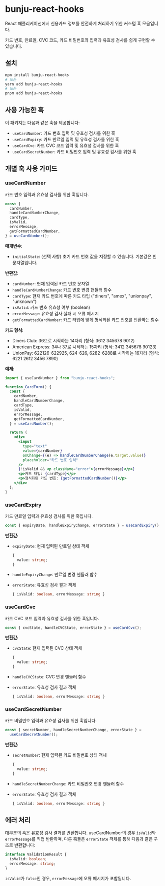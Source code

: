 # bunju-react-hooks

React 애플리케이션에서 신용카드 정보를 안전하게 처리하기 위한 커스텀 훅 모음입니다.

카드 번호, 만료일, CVC 코드, 카드 비밀번호의 입력과 유효성 검사를 쉽게 구현할 수 있습니다.

## 설치

```bash
npm install bunju-react-hooks
# 또는
yarn add bunju-react-hooks
# 또는
pnpm add bunju-react-hooks
```

## 사용 가능한 훅

이 패키지는 다음과 같은 훅을 제공합니다:

- `useCardNumber`: 카드 번호 입력 및 유효성 검사를 위한 훅
- `useCardExpiry`: 카드 만료일 입력 및 유효성 검사를 위한 훅
- `useCardCvc`: 카드 CVC 코드 입력 및 유효성 검사를 위한 훅
- `useCardSecretNumber`: 카드 비밀번호 입력 및 유효성 검사를 위한 훅

## 개별 훅 사용 가이드

### useCardNumber

카드 번호 입력과 유효성 검사를 위한 훅입니다.

```jsx
const {
  cardNumber,
  handleCardNumberChange,
  cardType,
  isValid,
  errorMessage,
  getFormattedCardNumber,
} = useCardNumber();
```

**매개변수:**

- `initialState`: (선택 사항) 초기 카드 번호 값을 지정할 수 있습니다. 기본값은 빈 문자열입니다.

**반환값:**

- `cardNumber`: 현재 입력된 카드 번호 문자열
- `handleCardNumberChange`: 카드 번호 변경 핸들러 함수
- `cardType`: 현재 카드 번호에 따른 카드 타입 ("diners", "amex", "unionpay", "unknown")
- `isValid`: 카드 번호 유효성 여부 (boolean)
- `errorMessage`: 유효성 검사 실패 시 오류 메시지
- `getFormattedCardNumber`: 카드 타입에 맞게 형식화된 카드 번호를 반환하는 함수

**카드 형식:**

- Diners Club: 36으로 시작하는 14자리 (형식: 3612 345678 9012)
- American Express: 34나 37로 시작하는 15자리 (형식: 3412 345678 90123)
- UnionPay: 622126-622925, 624-626, 6282-6288로 시작하는 16자리 (형식: 6221 2612 3456 7890)

**예제:**

```jsx
import { useCardNumber } from "bunju-react-hooks";

function CardForm() {
  const {
    cardNumber,
    handleCardNumberChange,
    cardType,
    isValid,
    errorMessage,
    getFormattedCardNumber,
  } = useCardNumber();

  return (
    <div>
      <input
        type="text"
        value={cardNumber}
        onChange={(e) => handleCardNumberChange(e.target.value)}
        placeholder="카드 번호 입력"
      />
      {!isValid && <p className="error">{errorMessage}</p>}
      <p>카드 타입: {cardType}</p>
      <p>형식화된 카드 번호: {getFormattedCardNumber()}</p>
    </div>
  );
}
```

### useCardExpiry

카드 만료일 입력과 유효성 검사를 위한 훅입니다.

```jsx
const { expiryDate, handleExpiryChange, errorState } = useCardExpiry();
```

**반환값:**

- `expiryDate`: 현재 입력된 만료일 상태 객체
  ```ts
  {
    value: string;
  }
  ```
- `handleExpiryChange`: 만료일 변경 핸들러 함수
- `errorState`: 유효성 검사 결과 객체

  ```ts
  { isValid: boolean, errorMessage: string }
  ```

### useCardCvc

카드 CVC 코드 입력과 유효성 검사를 위한 훅입니다.

```jsx
const { cvcState, handleCVCState, errorState } = useCardCvc();
```

**반환값:**

- `cvcState`: 현재 입력된 CVC 상태 객체

  ```ts
  {
    value: string;
  }
  ```

- `handleCVCState`: CVC 변경 핸들러 함수
- `errorState`: 유효성 검사 결과 객체

  ```ts
  { isValid: boolean, errorMessage: string }
  ```

### useCardSecretNumber

카드 비밀번호 입력과 유효성 검사를 위한 훅입니다.

```jsx
const { secretNumber, handleSecretNumberChange, errorState } =
  useCardSecretNumber();
```

**반환값:**

- `secretNumber`: 현재 입력된 카드 비밀번호 상태 객체
  ```ts
  {
    value: string;
  }
  ```
- `handleSecretNumberChange`: 카드 비밀번호 변경 핸들러 함수
- `errorState`: 유효성 검사 결과 객체

  ```ts
  { isValid: boolean, errorMessage: string }
  ```

## 에러 처리

대부분의 훅은 유효성 검사 결과를 반환합니다. useCardNumber의 경우 `isValid`와 `errorMessage`를 직접 반환하며, 다른 훅들은 `errorState` 객체를 통해 다음과 같은 구조로 반환합니다:

```typescript
interface ValidationResult {
  isValid: boolean;
  errorMessage: string;
}
```

`isValid`가 `false`인 경우, `errorMessage`에 오류 메시지가 포함됩니다.
